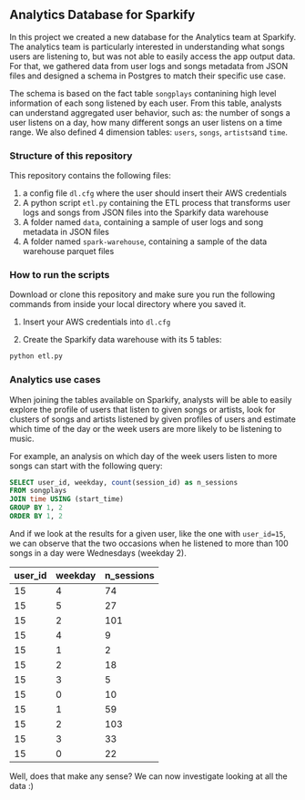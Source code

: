 ## Analytics Database for Sparkify

In this project we created a new database for the Analytics team at Sparkify. 
The analytics team is particularly interested in understanding what songs users are listening to, but was not able to easily access the app output data.
For that, we gathered data from user logs and songs metadata from JSON files and designed a schema in Postgres to match their specific use case.

The schema is based on the fact table `songplays` contanining high level information of each song listened by each user. From this table, analysts can understand aggregated user behavior, such as: the number of songs a user listens on a day, how many different songs an user listens on a time range. We also defined 4 dimension tables: `users`, `songs`, `artists`and `time`. 

### Structure of this repository

This repository contains the following files: 

1. a config file `dl.cfg` where the user should insert their AWS credentials
2. A python script `etl.py` containing the ETL process that transforms user logs and songs from JSON files into the Sparkify data  warehouse 
3. A folder named `data`, containing a sample of user logs and song metadata in JSON files
4. A folder named `spark-warehouse`, containing a sample of the data warehouse parquet files

### How to run the scripts

Download or clone this repository and make sure you run the following commands from inside your local directory where you saved it.

1. Insert your AWS credentials into `dl.cfg`

2. Create the Sparkify data warehouse with its 5 tables:

```python
python etl.py
```

### Analytics use cases

When joining the tables available on Sparkify, analysts will be able to easily explore the profile of users that listen to given songs or artists, look for clusters of songs and artists listened by given profiles of users and estimate which time of the day or the week users are more likely to be listening to music.

For example, an analysis on which day of the week users listen to more songs can start with the following query:

```sql
SELECT user_id, weekday, count(session_id) as n_sessions 
FROM songplays 
JOIN time USING (start_time) 
GROUP BY 1, 2
ORDER BY 1, 2 
```

And if we look at the results for a given user, like the one with `user_id=15`, we can observe that the two occasions when he listened to more than 100 songs in a day were Wednesdays (weekday 2). 

| user_id | weekday | n_sessions |
|---------|---------|------------|
| 15      | 4       | 74         |
| 15      | 5       | 27         |
| 15      | 2       | 101        |
| 15      | 4       | 9          |
| 15      | 1       | 2          |
| 15      | 2       | 18         |
| 15      | 3       | 5          |
| 15      | 0       | 10         |
| 15      | 1       | 59         |
| 15      | 2       | 103        |
| 15      | 3       | 33         |
| 15      | 0       | 22         |

Well, does that make any sense? We can now investigate looking at all the data :)